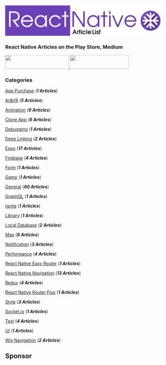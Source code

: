 ![](./resources/images/logo.png)

### React Native Articles on the Play Store, Medium
<a href="https://play.google.com/store/apps/details?id=com.reactnativearticles">
<image src="./resources/images/playstore.png" width="205" height="45">
</a>
<a href="https://medium.com/@reactnativearticles">
<image src="./resources/images/medium.png" width="190" height="45" >
</a>

### Categories

[App Purchase](./ArticleList/appPurchase.md)   (***1 Articles***)

[Ar&VR](./ArticleList/arvr.md) (***5 Articles***)

[Animation](./ArticleList/animation.md) (***9 Articles***)

[Clone App](./ArticleList/cloneApp.md) (***6 Articles***)

[Debugging](./ArticleList/debugging.md) (***1  Articles***)

[Deep Linking](./ArticleList/deepLinking.md) (***2 Articles***)

[Expo](./ArticleList/expo.md) (***17 Articles***)

[Firebase](./ArticleList/firebase.md) (***4 Articles***)

[Form](./ArticleList/form.md) (***1 Articles***)

[Game](./ArticleList/game.md) (***1 Articles***)

[General](./ArticleList/general.md) (***60 Articles***)

[GraphQL](./ArticleList/graphql.md) (***1 Articles***)

[Ignite](./ArticleList/ignite.md) (***1 Articles***)

[Library](./ArticleList/library.md) (***1 Articles***)

[Local Database](./ArticleList/localDatabase.md) (***2 Articles***)

[Map](./ArticleList/map.md) (***6 Articles***)

[Notification](./ArticleList/notification.md) (***3 Articles***)

[Performance](./ArticleList/performance.md) (***4 Articles***)

[React Native Easy Router](./ArticleList/reactNativeEasyRouter.md) (***1 Articles***)

[React Native Navigation](./ArticleList/reactNativeNavigation.md) (***13 Articles***)

[Redux](./ArticleList/redux.md) (***4  Articles***)

[React Native Router Flux](./ArticleList/reactNativeRouterFlux.md) (***1 Articles***)

[Style](./ArticleList/style.md) (***3 Articles***)

[Socket.io](./ArticleList/socketio.md) (***1 Articles***)

[Test](./ArticleList/test.md) (***4 Articles***)

[UI](./ArticleList/ui.md) (***1 Articles***)

[Wix Navigation](./ArticleList/wixNavigation.md) (***2 Articles***)

## Sponsor
